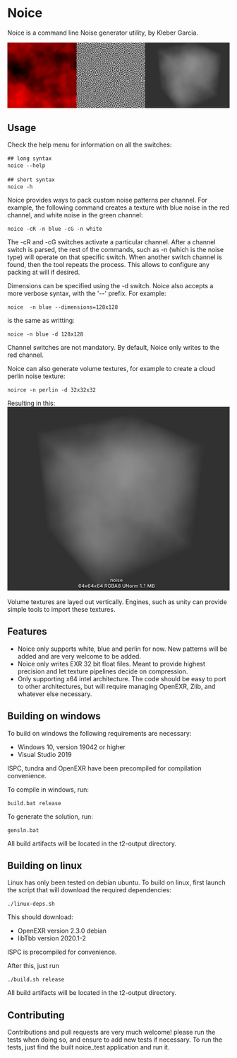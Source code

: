 # Noice

Noice is a command line Noise generator utility, by Kleber Garcia.

![blue perlin example](Misc/noisedemosall.png?raw=true "noise demos.")

## Usage

Check the help menu for information on all the switches:

```shell
## long syntax 
noice --help

## short syntax
noice -h
```

Noice provides ways to pack custom noise patterns per channel. For example, the following command creates a texture
with blue noise in the red channel, and white noise in the green channel:

```shell
noice -cR -n blue -cG -n white
```

The -cR and -cG switches activate a particular channel. After a channel switch is parsed, the rest of the commands, such as -n 
(which is the noise type) will operate on that specific switch. When another switch channel is found, then the tool repeats the process.
This allows to configure any packing at will if desired.

Dimensions can be specified using the -d switch. Noice also accepts a more verbose syntax, with the '--' prefix. For example:

```shell
noice  -n blue --dimensions=128x128
```

is the same as writting:

```shell
noice -n blue -d 128x128
```

Channel switches are not mandatory. By default, Noice only writes to the red channel.

Noice can also generate volume textures, for example to create a cloud perlin noise texture:

```shell
noirce -n perlin -d 32x32x32 
```

Resulting in this:
![3d perlin](Misc/3dperlin.png?raw=true "3d perlin.")

Volume textures are layed out vertically. Engines, such as unity can provide simple tools to import these textures.

## Features

- Noice only supports white, blue and perlin for now. New patterns will be added and are very welcome to be added.
- Noice only writes EXR 32 bit float files. Meant to provide highest precision and let texture pipelines decide on compression.
- Only supporting x64 intel architecture. The code should be easy to port to other architectures, but will require managing OpenEXR, Zlib, and whatever else necessary.

## Building on windows


To build on windows the following requirements are necessary:

* Windows 10, version 19042 or higher
* Visual Studio 2019

ISPC, tundra and OpenEXR have been precompiled for compilation convenience.

To compile in windows, run:

```batch
build.bat release
```

To generate the solution, run:

```batch
gensln.bat
```

All build artifacts will be located in the t2-output directory.

## Building on linux

Linux has only been tested on debian ubuntu.
To build on linux, first launch the script that will download the required dependencies:

```shell
./linux-deps.sh
```
This should download:
* OpenEXR version 2.3.0 debian
* libTbb version 2020.1-2

ISPC is precompiled for convenience.

After this, just run

```shell
./build.sh release
```

All build artifacts will be located in the t2-output directory.

## Contributing

Contributions and pull requests are very much welcome! please run the tests when doing so, and ensure to add new tests if necessary.
To run the tests, just find the built noice_test application and run it.






